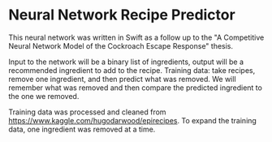 #  Neural Network Recipe Predictor

This neural network was written in Swift as a follow up to the "A Competitive Neural Network Model of the Cockroach Escape Response" thesis.

Input to the network will be a binary list of ingredients, output will be a recommended ingredient to add to the recipe.
Training data:  take recipes, remove one ingredient, and then predict what was removed.  We will remember what was removed and then compare the predicted ingredient to the one we removed.

Training data was processed and cleaned from https://www.kaggle.com/hugodarwood/epirecipes. To expand the training data, one ingredient was removed at a time.

